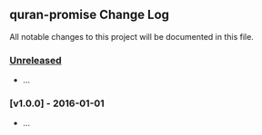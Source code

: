 ## quran-promise Change Log

All notable changes to this project will be documented in this file.

### [Unreleased][unreleased]

- ...

### [v1.0.0] - 2016-01-01

- ...

[unreleased]: https://github.com/axis-tip/quran-promise/compare/v1.0.0...HEAD
[v0.0.1]: https://github.com/axis-tip/quran-promise/compare/v0.0.0...v1.0.0

